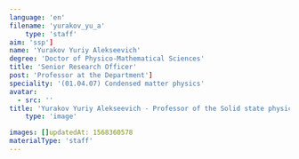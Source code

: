 ```yaml
---
language: 'en'
filename: 'yurakov_yu_a'
    type: 'staff'
aim: 'ssp']
name: 'Yurakov Yuriy Alekseevich'
degree: 'Doctor of Physico-Mathematical Sciences'
title: 'Senior Research Officer'
post: 'Professor at the Department']
speciality: '(01.04.07) Condensed matter physics'
avatar:
  - src: ''
title: 'Yurakov Yuriy Alekseevich - Professor of the Solid state physics and nanostructures Department'
    type: 'image'

images: []updatedAt: 1568360578
materialType: 'staff'
---
```


